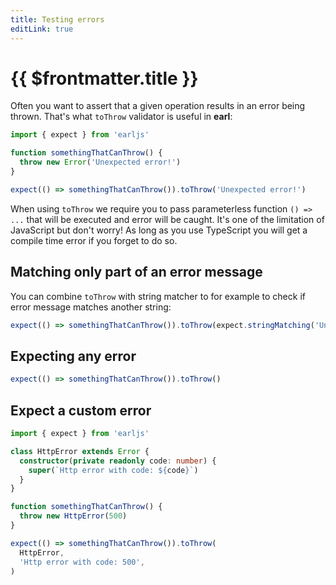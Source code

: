 ```yaml
---
title: Testing errors
editLink: true
---
```


# {{ $frontmatter.title }}

Often you want to assert that a given operation results in an error being
thrown. That's what `toThrow` validator is useful in **earl**:

```typescript
import { expect } from 'earljs'

function somethingThatCanThrow() {
  throw new Error('Unexpected error!')
}

expect(() => somethingThatCanThrow()).toThrow('Unexpected error!')
```

When using `toThrow` we require you to pass parameterless function `() => ...`
that will be executed and error will be caught. It's one of the limitation of
JavaScript but don't worry! As long as you use TypeScript you will get a compile
time error if you forget to do so.

## Matching only part of an error message

You can combine `toThrow` with string matcher to for example to check if error
message matches another string:

```typescript
expect(() => somethingThatCanThrow()).toThrow(expect.stringMatching('Unexpected')
```

## Expecting any error

```typescript
expect(() => somethingThatCanThrow()).toThrow()
```

## Expect a custom error

```typescript
import { expect } from 'earljs'

class HttpError extends Error {
  constructor(private readonly code: number) {
    super(`Http error with code: ${code}`)
  }
}

function somethingThatCanThrow() {
  throw new HttpError(500)
}

expect(() => somethingThatCanThrow()).toThrow(
  HttpError,
  'Http error with code: 500',
)
```
